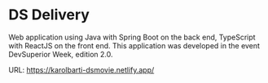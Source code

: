 # DS Delivery
Web application using Java with Spring Boot on the back end, TypeScript with ReactJS
on the front end. This application was developed in the event DevSuperior Week, edition 2.0.

URL: https://karolbarti-dsmovie.netlify.app/


